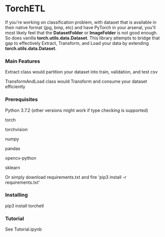 # TorchETL

If you're working on classification problem, with dataset that is available in their native format (jpg, bmp, etc) and have PyTorch in your arsenal, you'll most likely feel that the **DatasetFolder** or **ImageFolder** is not good enough. So does vanilla **torch.utils.data.Dataset**. This library attempts to bridge that gap to effectively Extract, Transform, and Load your data by extending **torch.utils.data.Dataset**.  

### Main Features

Extract class would partition your dataset into train, validation, and test csv

TransformAndLoad class would Transform and consume your dataset efficiently

### Prerequisites

Python 3.7.2 (other versions might work if type checking is supported)

torch

torchvision

numpy

pandas

opencv-python

sklearn


Or simply download requirements.txt and fire 'pip3 install -r requirements.txt'

### Installing

pip3 install torchetl


### Tutorial

See Tutorial.ipynb

